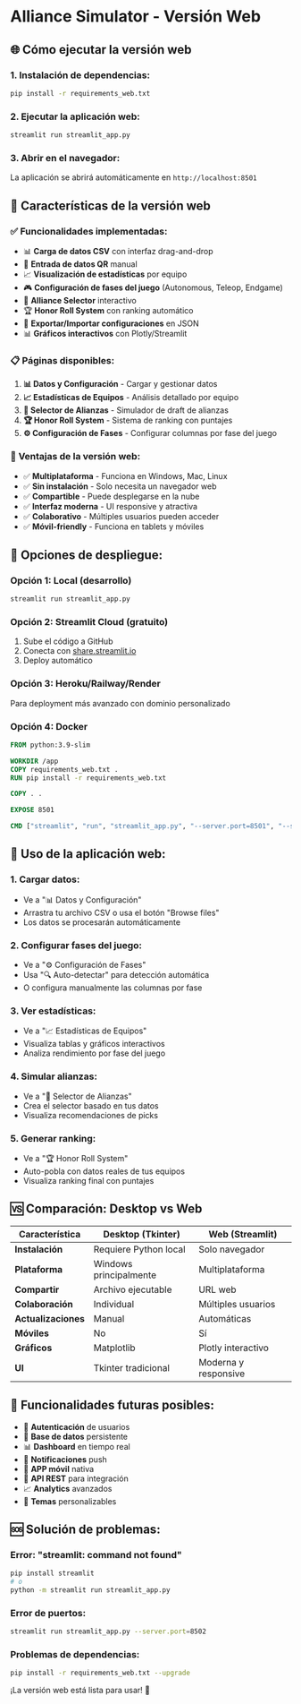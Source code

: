# Alliance Simulator - Versión Web

## 🌐 Cómo ejecutar la versión web

### 1. **Instalación de dependencias:**
```bash
pip install -r requirements_web.txt
```

### 2. **Ejecutar la aplicación web:**
```bash
streamlit run streamlit_app.py
```

### 3. **Abrir en el navegador:**
La aplicación se abrirá automáticamente en `http://localhost:8501`

## 🚀 Características de la versión web

### ✅ **Funcionalidades implementadas:**
- 📊 **Carga de datos CSV** con interfaz drag-and-drop
- 📱 **Entrada de datos QR** manual
- 📈 **Visualización de estadísticas** por equipo
- 🎮 **Configuración de fases del juego** (Autonomous, Teleop, Endgame)
- 🤝 **Alliance Selector** interactivo
- 🏆 **Honor Roll System** con ranking automático
- 💾 **Exportar/Importar configuraciones** en JSON
- 📊 **Gráficos interactivos** con Plotly/Streamlit

### 📋 **Páginas disponibles:**
1. **📊 Datos y Configuración** - Cargar y gestionar datos
2. **📈 Estadísticas de Equipos** - Análisis detallado por equipo  
3. **🤝 Selector de Alianzas** - Simulador de draft de alianzas
4. **🏆 Honor Roll System** - Sistema de ranking con puntajes
5. **⚙️ Configuración de Fases** - Configurar columnas por fase del juego

### 🎯 **Ventajas de la versión web:**
- ✅ **Multiplataforma** - Funciona en Windows, Mac, Linux
- ✅ **Sin instalación** - Solo necesita un navegador web
- ✅ **Compartible** - Puede desplegarse en la nube
- ✅ **Interfaz moderna** - UI responsive y atractiva
- ✅ **Colaborativo** - Múltiples usuarios pueden acceder
- ✅ **Móvil-friendly** - Funciona en tablets y móviles

## 🔧 **Opciones de despliegue:**

### **Opción 1: Local (desarrollo)**
```bash
streamlit run streamlit_app.py
```

### **Opción 2: Streamlit Cloud (gratuito)**
1. Sube el código a GitHub
2. Conecta con [share.streamlit.io](https://share.streamlit.io)
3. Deploy automático

### **Opción 3: Heroku/Railway/Render**
Para deployment más avanzado con dominio personalizado

### **Opción 4: Docker**
```dockerfile
FROM python:3.9-slim

WORKDIR /app
COPY requirements_web.txt .
RUN pip install -r requirements_web.txt

COPY . .

EXPOSE 8501

CMD ["streamlit", "run", "streamlit_app.py", "--server.port=8501", "--server.address=0.0.0.0"]
```

## 📱 **Uso de la aplicación web:**

### **1. Cargar datos:**
- Ve a "📊 Datos y Configuración"
- Arrastra tu archivo CSV o usa el botón "Browse files"
- Los datos se procesarán automáticamente

### **2. Configurar fases del juego:**
- Ve a "⚙️ Configuración de Fases"
- Usa "🔍 Auto-detectar" para detección automática
- O configura manualmente las columnas por fase

### **3. Ver estadísticas:**
- Ve a "📈 Estadísticas de Equipos"
- Visualiza tablas y gráficos interactivos
- Analiza rendimiento por fase del juego

### **4. Simular alianzas:**
- Ve a "🤝 Selector de Alianzas" 
- Crea el selector basado en tus datos
- Visualiza recomendaciones de picks

### **5. Generar ranking:**
- Ve a "🏆 Honor Roll System"
- Auto-pobla con datos reales de tus equipos
- Visualiza ranking final con puntajes

## 🆚 **Comparación: Desktop vs Web**

| Característica | Desktop (Tkinter) | Web (Streamlit) |
|----------------|------------------|-----------------|
| **Instalación** | Requiere Python local | Solo navegador |
| **Plataforma** | Windows principalmente | Multiplataforma |
| **Compartir** | Archivo ejecutable | URL web |
| **Colaboración** | Individual | Múltiples usuarios |
| **Actualizaciones** | Manual | Automáticas |
| **Móviles** | No | Sí |
| **Gráficos** | Matplotlib | Plotly interactivo |
| **UI** | Tkinter tradicional | Moderna y responsive |

## 🔮 **Funcionalidades futuras posibles:**
- 🔐 **Autenticación** de usuarios
- 💾 **Base de datos** persistente
- 📊 **Dashboard** en tiempo real
- 🔔 **Notificaciones** push
- 📱 **APP móvil** nativa
- 🤖 **API REST** para integración
- 📈 **Analytics** avanzados
- 🎨 **Temas** personalizables

## 🆘 **Solución de problemas:**

### **Error: "streamlit: command not found"**
```bash
pip install streamlit
# o
python -m streamlit run streamlit_app.py
```

### **Error de puertos:**
```bash
streamlit run streamlit_app.py --server.port=8502
```

### **Problemas de dependencias:**
```bash
pip install -r requirements_web.txt --upgrade
```

¡La versión web está lista para usar! 🚀
